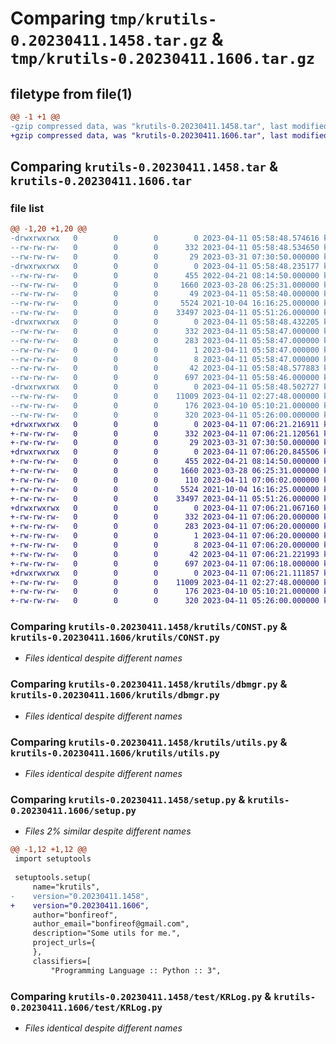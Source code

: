 # Comparing `tmp/krutils-0.20230411.1458.tar.gz` & `tmp/krutils-0.20230411.1606.tar.gz`

## filetype from file(1)

```diff
@@ -1 +1 @@
-gzip compressed data, was "krutils-0.20230411.1458.tar", last modified: Tue Apr 11 05:58:48 2023, max compression
+gzip compressed data, was "krutils-0.20230411.1606.tar", last modified: Tue Apr 11 07:06:21 2023, max compression
```

## Comparing `krutils-0.20230411.1458.tar` & `krutils-0.20230411.1606.tar`

### file list

```diff
@@ -1,20 +1,20 @@
-drwxrwxrwx   0        0        0        0 2023-04-11 05:58:48.574616 krutils-0.20230411.1458/
--rw-rw-rw-   0        0        0      332 2023-04-11 05:58:48.534650 krutils-0.20230411.1458/PKG-INFO
--rw-rw-rw-   0        0        0       29 2023-03-31 07:30:50.000000 krutils-0.20230411.1458/README.md
-drwxrwxrwx   0        0        0        0 2023-04-11 05:58:48.235177 krutils-0.20230411.1458/krutils/
--rw-rw-rw-   0        0        0      455 2022-04-21 08:14:50.000000 krutils-0.20230411.1458/krutils/AppErr.py
--rw-rw-rw-   0        0        0     1660 2023-03-28 06:25:31.000000 krutils-0.20230411.1458/krutils/CONST.py
--rw-rw-rw-   0        0        0       49 2023-04-11 05:58:40.000000 krutils-0.20230411.1458/krutils/__init__.py
--rw-rw-rw-   0        0        0     5524 2021-10-04 16:16:25.000000 krutils-0.20230411.1458/krutils/dbmgr.py
--rw-rw-rw-   0        0        0    33497 2023-04-11 05:51:26.000000 krutils-0.20230411.1458/krutils/utils.py
-drwxrwxrwx   0        0        0        0 2023-04-11 05:58:48.432205 krutils-0.20230411.1458/krutils.egg-info/
--rw-rw-rw-   0        0        0      332 2023-04-11 05:58:47.000000 krutils-0.20230411.1458/krutils.egg-info/PKG-INFO
--rw-rw-rw-   0        0        0      283 2023-04-11 05:58:47.000000 krutils-0.20230411.1458/krutils.egg-info/SOURCES.txt
--rw-rw-rw-   0        0        0        1 2023-04-11 05:58:47.000000 krutils-0.20230411.1458/krutils.egg-info/dependency_links.txt
--rw-rw-rw-   0        0        0        8 2023-04-11 05:58:47.000000 krutils-0.20230411.1458/krutils.egg-info/top_level.txt
--rw-rw-rw-   0        0        0       42 2023-04-11 05:58:48.577883 krutils-0.20230411.1458/setup.cfg
--rw-rw-rw-   0        0        0      697 2023-04-11 05:58:46.000000 krutils-0.20230411.1458/setup.py
-drwxrwxrwx   0        0        0        0 2023-04-11 05:58:48.502727 krutils-0.20230411.1458/test/
--rw-rw-rw-   0        0        0    11009 2023-04-11 02:27:48.000000 krutils-0.20230411.1458/test/KRLog.py
--rw-rw-rw-   0        0        0      176 2023-04-10 05:10:21.000000 krutils-0.20230411.1458/test/KRUtils.py
--rw-rw-rw-   0        0        0      320 2023-04-11 05:26:00.000000 krutils-0.20230411.1458/test/module_tester.py
+drwxrwxrwx   0        0        0        0 2023-04-11 07:06:21.216911 krutils-0.20230411.1606/
+-rw-rw-rw-   0        0        0      332 2023-04-11 07:06:21.120561 krutils-0.20230411.1606/PKG-INFO
+-rw-rw-rw-   0        0        0       29 2023-03-31 07:30:50.000000 krutils-0.20230411.1606/README.md
+drwxrwxrwx   0        0        0        0 2023-04-11 07:06:20.845506 krutils-0.20230411.1606/krutils/
+-rw-rw-rw-   0        0        0      455 2022-04-21 08:14:50.000000 krutils-0.20230411.1606/krutils/AppErr.py
+-rw-rw-rw-   0        0        0     1660 2023-03-28 06:25:31.000000 krutils-0.20230411.1606/krutils/CONST.py
+-rw-rw-rw-   0        0        0      110 2023-04-11 07:06:02.000000 krutils-0.20230411.1606/krutils/__init__.py
+-rw-rw-rw-   0        0        0     5524 2021-10-04 16:16:25.000000 krutils-0.20230411.1606/krutils/dbmgr.py
+-rw-rw-rw-   0        0        0    33497 2023-04-11 05:51:26.000000 krutils-0.20230411.1606/krutils/utils.py
+drwxrwxrwx   0        0        0        0 2023-04-11 07:06:21.067160 krutils-0.20230411.1606/krutils.egg-info/
+-rw-rw-rw-   0        0        0      332 2023-04-11 07:06:20.000000 krutils-0.20230411.1606/krutils.egg-info/PKG-INFO
+-rw-rw-rw-   0        0        0      283 2023-04-11 07:06:20.000000 krutils-0.20230411.1606/krutils.egg-info/SOURCES.txt
+-rw-rw-rw-   0        0        0        1 2023-04-11 07:06:20.000000 krutils-0.20230411.1606/krutils.egg-info/dependency_links.txt
+-rw-rw-rw-   0        0        0        8 2023-04-11 07:06:20.000000 krutils-0.20230411.1606/krutils.egg-info/top_level.txt
+-rw-rw-rw-   0        0        0       42 2023-04-11 07:06:21.221993 krutils-0.20230411.1606/setup.cfg
+-rw-rw-rw-   0        0        0      697 2023-04-11 07:06:18.000000 krutils-0.20230411.1606/setup.py
+drwxrwxrwx   0        0        0        0 2023-04-11 07:06:21.111857 krutils-0.20230411.1606/test/
+-rw-rw-rw-   0        0        0    11009 2023-04-11 02:27:48.000000 krutils-0.20230411.1606/test/KRLog.py
+-rw-rw-rw-   0        0        0      176 2023-04-10 05:10:21.000000 krutils-0.20230411.1606/test/KRUtils.py
+-rw-rw-rw-   0        0        0      320 2023-04-11 05:26:00.000000 krutils-0.20230411.1606/test/module_tester.py
```

### Comparing `krutils-0.20230411.1458/krutils/CONST.py` & `krutils-0.20230411.1606/krutils/CONST.py`

 * *Files identical despite different names*

### Comparing `krutils-0.20230411.1458/krutils/dbmgr.py` & `krutils-0.20230411.1606/krutils/dbmgr.py`

 * *Files identical despite different names*

### Comparing `krutils-0.20230411.1458/krutils/utils.py` & `krutils-0.20230411.1606/krutils/utils.py`

 * *Files identical despite different names*

### Comparing `krutils-0.20230411.1458/setup.py` & `krutils-0.20230411.1606/setup.py`

 * *Files 2% similar despite different names*

```diff
@@ -1,12 +1,12 @@
 import setuptools
 
 setuptools.setup(
     name="krutils",
-    version="0.20230411.1458",
+    version="0.20230411.1606",
     author="bonfireof",
     author_email="bonfireof@gmail.com",
     description="Some utils for me.",
     project_urls={
     },
     classifiers=[
         "Programming Language :: Python :: 3",
```

### Comparing `krutils-0.20230411.1458/test/KRLog.py` & `krutils-0.20230411.1606/test/KRLog.py`

 * *Files identical despite different names*

